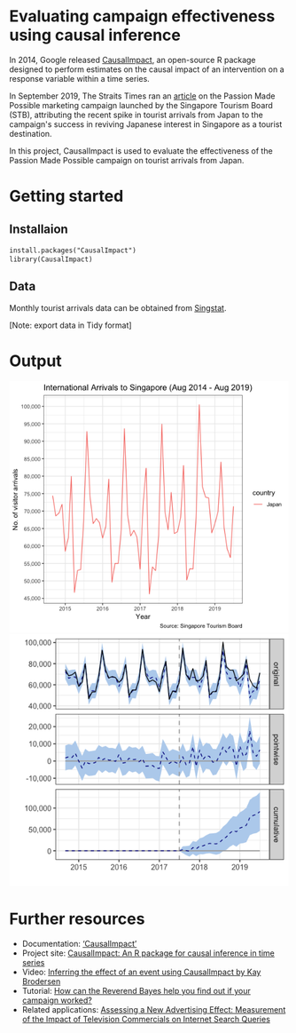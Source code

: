 # Evaluating campaign effectiveness using causal inference
In 2014, Google released [CausalImpact](https://google.github.io/CausalImpact/), an open-source R package designed to perform estimates on the causal impact of an intervention on a response variable within a time series.

In September 2019, The Straits Times ran an [article](https://www.straitstimes.com/asia/east-asia/stb-sparks-revival-of-japanese-interest-in-singapore) on the Passion Made Possible marketing campaign launched by the Singapore Tourism Board (STB), attributing the recent spike in tourist arrivals from Japan to the campaign's success in reviving Japanese interest in Singapore as a tourist destination.

In this project, CausalImpact is used to evaluate the effectiveness of the Passion Made Possible campaign on tourist arrivals from Japan.

# Getting started
## Installaion
    install.packages("CausalImpact")
    library(CausalImpact)
## Data
Monthly tourist arrivals data can be obtained from [Singstat](https://www.tablebuilder.singstat.gov.sg/publicfacing/createDataTable.action?refId=1991).

[Note: export data in Tidy format]

# Output
![Screenshot](EDA.png)
![Screenshot](causal.png)

# Further resources
- Documentation: [‘CausalImpact’](https://cran.r-project.org/web/packages/CausalImpact/CausalImpact.pdf)
- Project site: [CausalImpact: An R package for causal inference in time series](https://google.github.io/CausalImpact/)
- Video: [Inferring the effect of an event using CausalImpact by Kay Brodersen](https://www.youtube.com/watch?v=GTgZfCltMm8&list=LLLE9aBtnD1tjw1HmLAc9sIw&index=2&t=991s)
- Tutorial: [How can the Reverend Bayes help you find out if your campaign worked?](https://towardsdatascience.com/how-can-i-tell-if-my-marketing-campaign-is-working-41cbf5c7dbc6)
- Related applications: [Assessing a New Advertising Effect: Measurement of the Impact of Television Commercials on Internet Search Queries](https://ai.google/research/pubs/pub39974)
